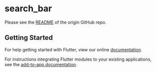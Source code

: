 # search_bar

Please see the [README](https://github.com/ResoCoder/flutter-search-bar-tutorial/blob/master/README.md) of the origin GitHub repo.

## Getting Started

For help getting started with Flutter, view our online
[documentation](https://flutter.dev/).

For instructions integrating Flutter modules to your existing applications,
see the [add-to-app documentation](https://flutter.dev/docs/development/add-to-app).
